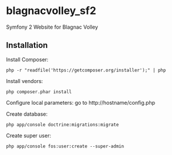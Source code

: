 blagnacvolley_sf2
=================

Symfony 2 Website for Blagnac Volley

## Installation

Install Composer:

```
php -r "readfile('https://getcomposer.org/installer');" | php
```

Install vendors:

```
php composer.phar install
```

Configure local parameters: go to http://hostname/config.php

Create database:

```
php app/console doctrine:migrations:migrate
```

Create super user:

```
php app/console fos:user:create --super-admin
```
